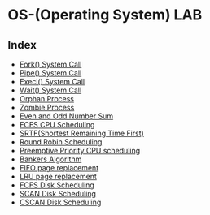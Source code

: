 # OS-(Operating System) LAB

## Index

  - [Fork() System Call](./codes/fork().c)
  - [Pipe() System Call](./codes/Pipe().c)
  - [Execl() System Call](./codes/execl_system_call.c)
  - [Wait() System Call](./codes/wait_system_call.c)
  - [Orphan Process](./codes/Orphan_process.c)
  - [Zombie Process](./codes/Zombie_Process.c)
  - [Even and Odd Number Sum](./codes/Even_Odd_Sum.c)
  - [FCFS CPU Scheduling](./codes/FCFS_using_Array.c)
  - [SRTF(Shortest Remaining Time First)](./codes/SRTF_using_Array.c)
  - [Round Robin Scheduling](./codes/Round_Robin.c)
  - [Preemptive Priority CPU scheduling](./codes/Preemptive_Priority_CPU_scheduling.c)
  - [Bankers Algorithm](./codes/Bankers_Algorithm.c)
  - [FIFO page replacement](./codes/FIFO_page_replacement.c)
  - [LRU page replacement](./codes/LRU_page_Replacement.c)
  - [FCFS Disk Scheduling](./codes/FCFS_Disk_Scheduling.c)
  - [SCAN Disk Scheduling](./codes/Scan_Disk_Scheduling.c)
  - [CSCAN Disk Scheduling](./codes/CSCAN_Disk_Scheduling.c)
